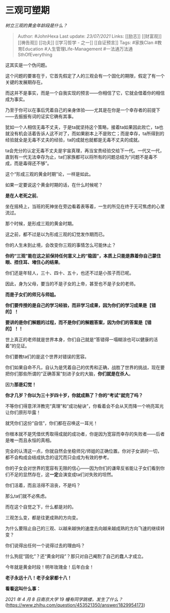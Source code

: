 # 三观可塑期
*树立三观的黄金年龄段是什么？*

> Author: #JohnHexa
Last update: *23/07/2021* 
Links: [[励志]] [[财富观]] [[祷告观]] [[功夫]] [[学习哲学 - 之一]] [[自证预言]]
Tags:  #家族Clan #教育Education #人生管理Life-Management #一法通万法通SthOfEverything 



这其实是一个伪问题。

这个问题的要害在于，它首先假定了人的三观会有一个固化的期限，假定了有一个关键的发展期存在。

而这并不是事实，而是一个自我实现的预言——你相信了它，它就会借着你的相信成为事实。

乃至于你可以在事后凭着自己的亲身体验——尤其是在你是一个幸存者的前提下——去振振有词的证实它确有其事。

犹如一个人相信无毒不丈夫，于是ta就坚持这个策略，接着ta如果因此败亡，ta也就没有机会活着告诉人这不对了，而如果剧本上不是败亡；而是幸存，ta所得到的经验就全是无毒不丈夫的经验，ta的成就也就都是无毒不丈夫的成就。

ta会充分的认定无毒不丈夫是宇宙真理，再当宝贵经验交给下一代。一代又一代，直到有一代无法幸存为止，ta们家族都可以将所有的问题总结为“问题不是毒不成，而是毒得还不够”。

这个“形成三观的黄金时期”论，一样是如此。

如果一定要说这个黄金时期的话，在什么时候呢？

**是在人老死之前**。

坐在摇椅上，当班的死神坐在旁边看着表等着，一生的所见在终于无可焦虑的心里流过。

那个时候，是形成三观的黄金时期。

这之前，都不过是以为形成三观的幻觉发作期而已。

你的人生未到止境，会改变你三观的事情怎么可能休止？

**你的“三观”能在这之前保持任何意义上的“稳固”，本质上只能是靠着你自己蒙住眼、捂住耳、堵住心的结果**。

你们还是年轻人，三十、四十、五十，也还不过是小孩子而已呢。

因此，身为父母，要当的不是子女的上帝，甚至也不是子女的老师。

**而是子女们的师兄与师姐。**

**你们要传授的是自己的学习经验，而非学习成果，因为你们的学习成果是【错的】！**

**要讲的是你们解题的过程，而不是你们的解题答案，因为你们的答案是【错的】！！**

世上真正的老师就是世界本身，你们自己就是“答错得一塌糊涂也可以健康的活着”的见证。

你们要教ta们的是这个世界对错误的宽容。

你们如果自命不凡，自认为是凭着自己的优秀和正确，战胜了世界的挑战，现在要把你们那些所谓的“正确答案”刻进子女的大脑，**你们就是在杀人**。

因为**那是幻觉！**

**你才几岁？你以为三十岁四十岁，你就成熟了？你的“考试”就完了吗？**

不等你们得意洋洋教完“真理”和“成功秘诀”，你看着会不会从天而降一个响亮耳光让你们原形毕露！

就凭你们这份“自信”，你们都在召唤这一耳光！

你根本就不是凭借优秀取得成就的成功者，你是因为宽容而幸存的失败者——后者是唯一而且永恒的真相。

完全的认清这一点，你就自然会坐稳师兄/师姐的正确位置。你对子女讲的一切，都不会构成会结成执念的诅咒而只会成为有效的参考。

你的子女会对世界的宽容有无限的信心——因为你们的谦卑反省能让子女们看到你们不足的显然存在，这**一定**会演变成ta们对失败的坦然。

你们活着，而且活得不沮丧，不是吗？

那么ta们就不必焦虑。

而在这个自觉之下，什么都是对的。

三观怎么变，都是往更成熟的方向变。

为什么要阻止自己的三观、以越来越快的速度去向越来越成熟的方向飞速的继续转变？

你们说得出任何一个说得过去的理由吗？

什么狗屁“固化”？还“黄金时段”？那只对自己阉割了自己的蠢人才成立。

今年就是黄金时段！明年玫瑰金！后年白金！

**老子永远十八！老子全家都十八！**

  


**看看这叫什么事：**

*2021 年 4 月 8 日南京大学 19 幢有同学跳楼，发生了什么？*(https://www.zhihu.com/question/453521350/answer/1829954173)

